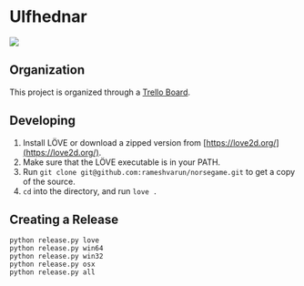 # Ulfhednar

![](http://i.imgur.com/sEieqOh.gif)

## Organization
This project is organized through a [Trello Board](https://trello.com/b/ZeypluNG/norse-game).

## Developing
1. Install LÖVE or download a zipped version from [https://love2d.org/](https://love2d.org/).
2. Make sure that the LÖVE executable is in your PATH.
3. Run `git clone git@github.com:rameshvarun/norsegame.git` to get a copy of the source.
4. `cd` into the directory, and run `love .`

## Creating a Release

```
python release.py love
python release.py win64
python release.py win32
python release.py osx
python release.py all
```
